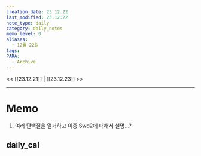 ```yaml
---
creation_date: 23.12.22
last_modified: 23.12.22
note_type: daily
category: daily_notes
memo_level: 0
aliases:
  - 12월 22일
tags: 
PARA:
  - Archive
---
```


<< [[23.12.21]] | [[23.12.23]] >>

---
# Memo
1.  여러 단백질을 열거하고 이중 Swd2에 대해서 설명…?

## daily_cal
